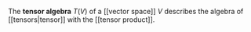 The **tensor algebra** $T(V)$ of a [[vector space]] $V$ describes the algebra of [[tensors|tensor]] with the [[tensor product]].